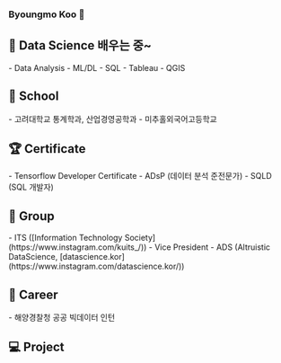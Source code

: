 ### Byoungmo Koo 👋

<!--
**Koo-BM/Koo-BM** is a ✨ _special_ ✨ repository because its `README.md` (this file) appears on your GitHub profile.

Here are some ideas to get you started:

- 🔭 I’m currently working on ...
- 🌱 I’m currently learning ...
- 👯 I’m looking to collaborate on ...
- 🤔 I’m looking for help with ...
- 💬 Ask me about ...
- 📫 How to reach me: ...
- 😄 Pronouns: ...
- ⚡ Fun fact: ...
-->

<h2>🌱 Data Science 배우는 중~</h2>
- Data Analysis
- ML/DL
- SQL
- Tableau
- QGIS

<h2>📌 School</h2>
- 고려대학교 통계학과, 산업경영공학과
- 미추홀외국어고등학교

<h2>🏆 Certificate</h2>
- Tensorflow Developer Certificate
- ADsP (데이터 분석 준전문가)
- SQLD (SQL 개발자)

<h2>👯 Group</h2>
- ITS ([Information Technology Society](https://www.instagram.com/kuits_/)) - Vice President
- ADS (Altruistic DataScience, [datascience.kor](https://www.instagram.com/datascience.kor/))

<h2>👊 Career</h2>
- 해양경찰청 공공 빅데이터 인턴

<h2>💻 Project</h2>
